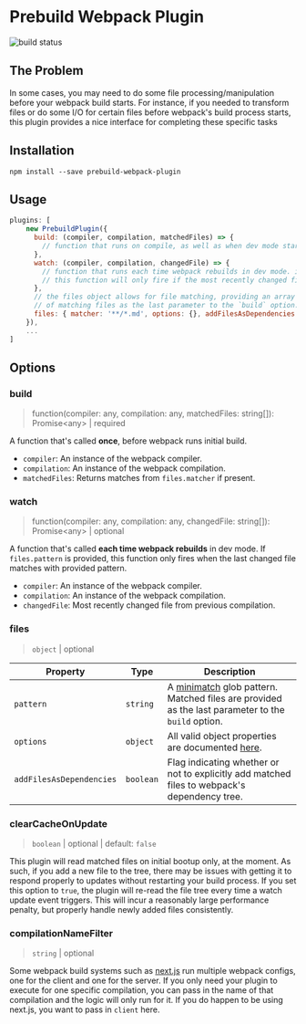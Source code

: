 # Prebuild Webpack Plugin

![build status](https://img.shields.io/circleci/build/github/hashicorp/prebuild-webpack-plugin.svg?style=flat-square)

## The Problem

In some cases, you may need to do some file processing/manipulation before your webpack build starts. For instance, if you needed to transform files or do some I/O for certain files before webpack's build process starts, this plugin provides a nice interface for completing these specific tasks

## Installation

```shell
npm install --save prebuild-webpack-plugin
```

## Usage

```javascript
plugins: [
    new PrebuildPlugin({
      build: (compiler, compilation, matchedFiles) => {
        // function that runs on compile, as well as when dev mode starts for the first time only
      },
      watch: (compiler, compilation, changedFile) => {
        // function that runs each time webpack rebuilds in dev mode. if `files.pattern` is provided,
        // this function will only fire if the most recently changed file matches the specified pattern
      },
      // the files object allows for file matching, providing an array
      // of matching files as the last parameter to the `build` option.
      files: { matcher: '**/*.md', options: {}, addFilesAsDependencies: true },
    }),
    ...
]
```

## Options

### build

> function(compiler: any, compilation: any, matchedFiles: string[]): Promise\<any\> | required

A function that's called **once**, before webpack runs initial build.

- `compiler`: An instance of the webpack compiler.
- `compilation`: An instance of the webpack compilation.
- `matchedFiles`: Returns matches from `files.matcher` if present.

### watch

> function(compiler: any, compilation: any, changedFile: string[]): Promise\<any\> | optional

A function that's called **each time webpack rebuilds** in dev mode. If `files.pattern` is provided, this function only fires when the last changed file matches with provided pattern.

- `compiler`: An instance of the webpack compiler.
- `compilation`: An instance of the webpack compilation.
- `changedFile`: Most recently changed file from previous compilation.

### files

> `object` | optional

| Property                 | Type      | Description                                                                                                                              |
| ------------------------ | --------- | ---------------------------------------------------------------------------------------------------------------------------------------- |
| `pattern`                | `string`  | A [minimatch](https://github.com/isaacs/minimatch) glob pattern. Matched files are provided as the last parameter to the `build` option. |
| `options`                | `object`  | All valid object properties are documented [here](https://github.com/isaacs/node-glob#option).                                           |
| `addFilesAsDependencies` | `boolean` | Flag indicating whether or not to explicitly add matched files to webpack's dependency tree.                                             |

### clearCacheOnUpdate

> `boolean` | optional | default: `false`

This plugin will read matched files on initial bootup only, at the moment. As such, if you add a new file to the tree, there may be issues with getting it to respond properly to updates without restarting your build process. If you set this option to `true`, the plugin will re-read the file tree every time a watch update event triggers. This will incur a reasonably large performance penalty, but properly handle newly added files consistently.

### compilationNameFilter

> `string` | optional

Some webpack build systems such as [next.js](https://nextjs.org/docs#customizing-webpack-config) run multiple webpack configs, one for the client and one for the server. If you only need your plugin to execute for one specific compilation, you can pass in the name of that compilation and the logic will only run for it. If you do happen to be using next.js, you want to pass in `client` here.
